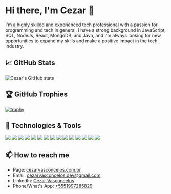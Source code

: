 # Hi there, I'm Cezar 👋


I'm a highly skilled and experienced tech professional with a passion for programming and tech in general. I have a strong background in JavaScript, SQL, NodeJs, React, MongoDB, and Java, and I'm always looking for new opportunities to expand my skills and make a positive impact in the tech industry.

## 📈 GitHub Stats

![Cezar's GitHub stats](https://github-readme-stats.vercel.app/api?username=vasconceloscezar&show_icons=true&theme=radical)

## 🏆 GitHub Trophies

[![trophy](https://github-profile-trophy.vercel.app/?username=vasconceloscezar&theme=onedark)](https://github.com/ryo-ma/github-profile-trophy)

## 🔧 Technologies & Tools

![](https://img.shields.io/badge/JavaScript-%23323330.svg?style=for-the-badge&logo=javascript&logoColor=%23F7DF1E)
![](https://img.shields.io/badge/HTML5-%23E34F26.svg?style=for-the-badge&logo=html5&logoColor=white)
![](https://img.shields.io/badge/CSS3-%231572B6.svg?style=for-the-badge&logo=css3&logoColor=white)
![](https://img.shields.io/badge/SQL-%23025E8C.svg?style=for-the-badge&logo=sqlite&logoColor=white)
![](https://img.shields.io/badge/Node.js-%2343853D.svg?style=for-the-badge&logo=node.js&logoColor=white)
![](https://img.shields.io/badge/React-%2320232a.svg?style=for-the-badge&logo=react&logoColor=%2361DAFB)
![](https://img.shields.io/badge/MongoDB-%234ea94b.svg?style=for-the-badge&logo=mongodb&logoColor=white)
![](https://img.shields.io/badge/Git-%23F05033.svg?style=for-the-badge&logo=git&logoColor=white)
![](https://img.shields.io/badge/PowerShell-%235391FE.svg?style=for-the-badge&logo=powershell&logoColor=white)
![](https://img.shields.io/badge/CI/CD-%23C7D4F5.svg?style=for-the-badge&logo=jenkins&logoColor=white)
![](https://img.shields.io/badge/Rust-%23000000.svg?style=for-the-badge&logo=rust&logoColor=white)
![](https://img.shields.io/badge/Python-%233776AB.svg?style=for-the-badge&logo=python&logoColor=white)
![](https://img.shields.io/badge/Java-%23ED8B00.svg?style=for-the-badge&logo=java&logoColor=white)
![](https://img.shields.io/badge/AWS-%23FF9900.svg?style=for-the-badge&logo=amazon-aws&logoColor=white)
![](https://img.shields.io/badge/PostHog-%231D3557.svg?style=for-the-badge&logo=posthog&logoColor=white)


## 📫 How to reach me

- Page: [cezarvasconcelos.com.br](https://cezarvasconcelos.com.br)
- Email: [cezarvasconcelos.dev@gmail.com](mailto:cezarvasconcelos.dev@gmail.com)
- LinkedIn: [Cezar Vasconcelos](https://www.linkedin.com/in/cezarvasconcelos)
- Phone/What's App: [+5551997285829](https://wa.me/+5551997285829)

